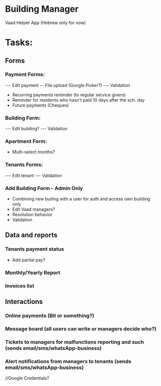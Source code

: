 # Building Manager

Vaad Helper App (Hebrew only for now)

# Tasks:

## Forms

### Payment Forms:
--- Edit payment
-- File upload (Google Picker?)
--- Validation
- Recurring payments reminder (to regular service givers)
- Reminder for residents who hasn't paid 10 days after the sch. day
- Future payments (Cheques)

### Building Form:
--- Edit building?
--- Validation

### Apartment Form:
- Multi-select months?

### Tenants Forms:
--- Edit tenant
--- Validation

### Add Building Form - Admin Only
- Combining new builing with a user for auth and access own building only
- Edit Vaad managers?
- Resolution behavior
- Validation

## Data and reports

### Tenants payment status
- Add partial pay?

### Monthly/Yearly Report

### Invoices list

## Interactions

### Online payments (Bit or something?)

### Message board (all users can write or managers decide who?)

### Tickets to managers for malfunctions reporting and such (sends email/sms/whatsApp-business)

### Alert notifications from managers to tenants (sends email/sms/whatsApp-business)

//Google Credentials?

